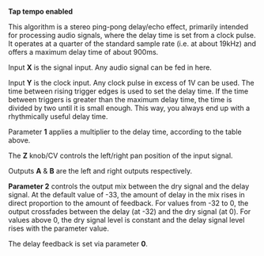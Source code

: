 
**Tap tempo enabled**

This algorithm is a stereo ping-pong delay/echo effect, primarily intended for processing audio signals, where the delay
time is set from a clock pulse. It operates at a quarter of the standard sample rate (i.e. at about 19kHz) and offers a 
maximum delay time of about 900ms.

Input **X** is the signal input. Any audio signal can be fed in here.

Input **Y** is the clock input. Any clock pulse in excess of 1V can be used. The time between rising trigger edges is used
to set the delay time. If the time between triggers is greater than the maximum delay time, the time is divided by two
until it is small enough. This way, you always end up with a rhythmically useful delay time.

Parameter **1** applies a multiplier to the delay time, according to the table above.

The **Z** knob/CV controls the left/right pan position of the input signal.

Outputs **A** & **B** are the left and right outputs respectively. 

**Parameter 2** controls the output mix between the dry signal and the delay signal. At the default
value of -33, the amount of delay in the mix rises in direct proportion to the amount of feedback.
For values from -32 to 0, the output crossfades between the delay (at -32) and the dry signal (at 0).
For values above 0, the dry signal level is constant and the delay signal level rises with the
parameter value.

The delay feedback is set via parameter **0**.
